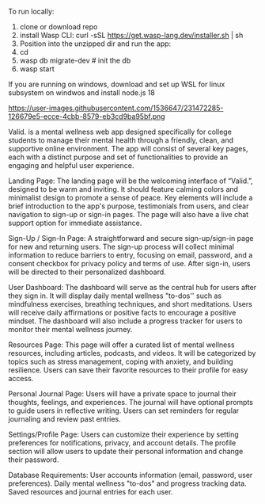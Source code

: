 To run locally:
 
1. clone or download repo
2. install Wasp CLI: curl -sSL https://get.wasp-lang.dev/installer.sh | sh
3. Position into the unzipped dir and run the app:
4. cd <app-name>
5. wasp db migrate-dev # init the db
6. wasp start

If you are running on windows, download and set up WSL for linux subsystem on windwos and install node.js 18

https://user-images.githubusercontent.com/1536647/231472285-126679e5-ecce-4cbb-8579-eb3cd9ba95bf.png

Valid. is a mental wellness web app designed specifically for college students to manage their mental health through a friendly, clean, and supportive online environment. The app will consist of several key pages, each with a distinct purpose and set of functionalities to provide an engaging and helpful user experience. 

Landing Page:
The landing page will be the welcoming interface of “Valid.”, designed to be warm and inviting. 
It should feature calming colors and minimalist design to promote a sense of peace. 
Key elements will include a brief introduction to the app's purpose, testimonials from users, and clear navigation to sign-up or sign-in pages. 
The page will also have a live chat support option for immediate assistance. 

Sign-Up / Sign-In Page: 
A straightforward and secure sign-up/sign-in page for new and returning users. 
The sign-up process will collect minimal information to reduce barriers to entry, focusing on email, password, and a consent checkbox for privacy policy and terms of use. 
After sign-in, users will be directed to their personalized dashboard. 

User Dashboard: 
The dashboard will serve as the central hub for users after they sign in. 
It will display daily mental wellness "to-dos'' such as mindfulness exercises, breathing techniques, and short meditations. 
Users will receive daily affirmations or positive facts to encourage a positive mindset.
The dashboard will also include a progress tracker for users to monitor their mental wellness journey. 

Resources Page: 
This page will offer a curated list of mental wellness resources, including articles, podcasts, and videos.
It will be categorized by topics such as stress management, coping with anxiety, and building resilience. 
Users can save their favorite resources to their profile for easy access. 

Personal Journal Page: 
Users will have a private space to journal their thoughts, feelings, and experiences.
The journal will have optional prompts to guide users in reflective writing. 
Users can set reminders for regular journaling and review past entries. 

Settings/Profile Page: 
Users can customize their experience by setting preferences for notifications, privacy, and account details. 
The profile section will allow users to update their personal information and change their password. 

Database Requirements: 
User accounts information (email, password, user preferences). 
Daily mental wellness "to-dos" and progress tracking data. 
Saved resources and journal entries for each user.

